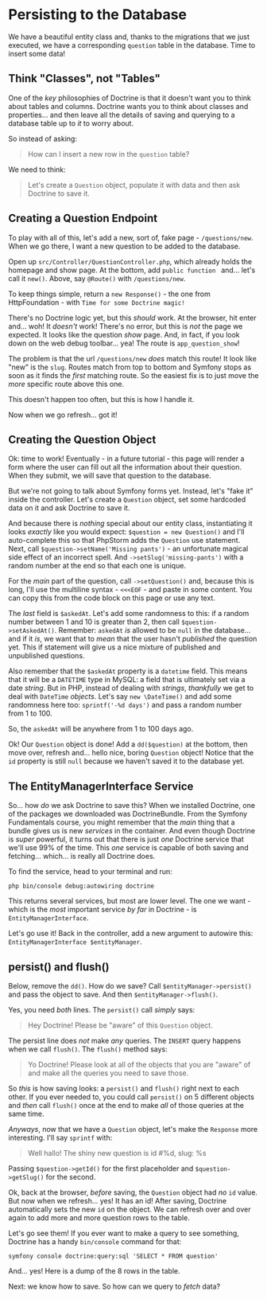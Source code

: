 # Persisting to the Database

We have a beautiful entity class and, thanks to the migrations that we just
executed, we have a corresponding `question` table in the database. Time to
insert some data!

## Think "Classes", not "Tables"

One of the *key* philosophies of Doctrine is that it doesn't want you to
think about tables and columns. Doctrine wants you to think about classes and
properties... and then leave all the details of saving and querying to a database
table up to *it* to worry about.

So instead of asking:

> How can I insert a new row in the `question` table?

We need to think:

> Let's create a `Question` object, populate it with data and then ask Doctrine
> to save it.

## Creating a Question Endpoint

To play with all of this, let's add a new, sort of, fake page - `/questions/new`.
When we go there, I want a new question to be added to the database.

Open up `src/Controller/QuestionController.php`, which already holds the homepage
and show page. At the bottom, add `public function ` and... let's call it `new()`.
Above, say `@Route()` with `/questions/new`.

To keep things simple, return a `new Response()` - the one from
HttpFoundation - with `Time for some Doctrine magic!`

There's no Doctrine logic yet, but this *should* work. At the browser, hit enter
and... woh! It *doesn't* work! There's no error, but this is *not* the
page we expected. It looks like the question *show* page. And, in fact, if you
look down on the web debug toolbar... yea! The route is `app_question_show`!

The problem is that the url `/questions/new` *does* match this route! It look like
"new" is the `slug`. Routes match from top to bottom and Symfony stops as soon
as it finds the *first* matching route. So the easiest fix is to just move the
*more* specific route above this one.

This doesn't happen too often, but this is how I handle it.

Now when we go refresh... got it!

## Creating the Question Object

Ok: time to work! Eventually - in a future tutorial - this page will render a form
where the user can fill out all the information about their question. When
they submit, we will save that question to the database.

But we're not going to talk about Symfony forms yet. Instead, let's
"fake it" inside the controller. Let's create a `Question` object, set some
hardcoded data on it and ask Doctrine to save it.

And because there is *nothing* special about our entity class, instantiating it
looks *exactly* like you would expect: `$question = new Question()` and I'll
auto-complete this so that PhpStorm adds the `Question` use statement.
Next, call `$question->setName('Missing pants')` - an unfortunate magical
side effect of an incorrect spell. And `->setSlug('missing-pants')` with a
random number at the end so that each one is unique.

For the *main* part of the question, call `->setQuestion()` and, because this is
long, I'll use the multiline syntax - `<<<EOF` - and paste in some content.
You can copy this from the code block on this page or use any text.

The *last* field is `$askedAt`. Let's add some randomness
to this: if a random number between 1 and 10 is greater than 2,
then call `$question->setAskedAt()`. Remember: `askedAt` *is* allowed to be
`null` in the database... and if it *is*, we want that to *mean* that the user
hasn't *published* the question yet. This if statement will give us a nice mixture
of published and unpublished questions.

Also remember that the `$askedAt` property is a `datetime` field. This means that it
will be a `DATETIME` type in MySQL: a field that is ultimately set via a date *string*.
But in PHP, instead of dealing with *strings*, *thankfully* we get to deal with
`DateTime` *objects*. Let's say `new \DateTime()` and add some randomness here too:
`sprintf('-%d days')` and pass a random number from 1 to 100.

So, the `askedAt` will be anywhere from 1 to 100 days ago.

Ok! Our `Question` object is done! Add a `dd($question)` at the bottom, then move
over, refresh and... hello nice, boring `Question` object! Notice that the `id`
property is still `null` because we haven't saved it to the database yet.

## The EntityManagerInterface Service

So... how *do* we ask Doctrine to save this? When we installed Doctrine,
one of the packages we downloaded was DoctrineBundle. From the Symfony Fundamentals
course, you might remember that the *main* thing that a bundle gives us is new
*services* in the container. And even though Doctrine is *super* powerful, it
turns out that there is just *one* Doctrine service that we'll use 99% of the time.
This *one* service is capable of both saving and fetching... which... is really
all Doctrine does.

To find the service, head to your terminal and run:

```terminal
php bin/console debug:autowiring doctrine
```

This returns several services, but most are lower level. The one we want -
which is the *most* important service *by far* in Doctrine - is
`EntityManagerInterface`.

Let's go use it! Back in the controller, add a new argument to autowire this:
`EntityManagerInterface $entityManager`.

## persist() and flush()

Below, remove the `dd()`. How do we save? Call
`$entityManager->persist()` and pass the object to save. And
then `$entityManager->flush()`.

Yes, you need *both* lines. The `persist()` call *simply* says:

> Hey Doctrine! Please be "aware" of this `Question` object.

The persist line does *not* make *any* queries. The `INSERT` query
happens when we call `flush()`. The `flush()` method says:

> Yo Doctrine! Please look at all of the objects that you are "aware" of and
> make all the queries you need to save those.

So *this* is how saving looks: a `persist()` and `flush()` right next to each
other. If you ever needed to, you could call `persist()` on 5 different objects
and *then* call `flush()` once at the end to make *all* of those queries at
the same time.

*Anyways*, now that we have a `Question` object, let's make the `Response`
more interesting. I'll say `sprintf` with:

> Well hallo! The shiny new question is id #%d, slug: %s

Passing `$question->getId()` for the first placeholder and
`$question->getSlug()` for the second.

Ok, back at the browser, *before* saving, the `Question` object had *no*
`id` value. But now when we refresh... yes! It has an id! After saving,
Doctrine automatically sets the new `id` on the object. We can refresh over and
over again to add more and more question rows to the table.

Let's go see them! If you ever want to make a query to see something, Doctrine
has a handy `bin/console` command for that:

```terminal
symfony console doctrine:query:sql 'SELECT * FROM question'
```

And... yes! Here is a dump of the 8 rows in the table.

Next: we know how to save. So how can we query to *fetch* data?

